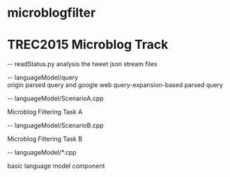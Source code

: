 # microblogfilter
# TREC2015 Microblog Track

-- readStatus.py
  analysis the tweet json stream files
  
-- languageModel/query  
  origin parsed query and google web query-expansion-based parsed query
  
-- languageModel/ScenarioA.cpp

  Microblog Filtering Task A
  
-- languageModel/ScenarioB.cpp

  Microblog Filtering Task B

-- languageModel/*.cpp 

  basic language model component

